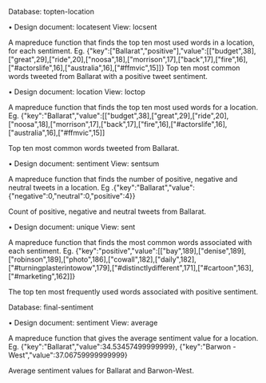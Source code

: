 Database: topten-location

•	Design document: locatesent
View: locsent

A mapreduce function that finds the top ten most used words in a location, for each sentiment. Eg. {"key":["Ballarat","positive"],"value":[["budget",38],["great",29],["ride",20],["noosa",18],["morrison",17],["back",17],["fire",16],["#actorslife",16],["australia",16],["#ffmvic",15]]} 
Top ten most common words tweeted from Ballarat with a positive tweet sentiment.

•	Design document: location
View: loctop

A mapreduce function that finds the top ten most used words for a location.
Eg. {"key":"Ballarat","value":[["budget",38],["great",29],["ride",20],["noosa",18],["morrison",17],["back",17],["fire",16],["#actorslife",16],["australia",16],["#ffmvic",15]]

Top ten most common words tweeted from Ballarat.


•	Design document: sentiment
View: sentsum

A mapreduce function that finds the number of positive, negative and neutral tweets in a location.
Eg .{"key":"Ballarat","value":{"negative":0,"neutral":0,"positive":4}}

Count of positive, negative and neutral tweets from Ballarat.


•	Design document: unique
View: sent

A mapreduce function that finds the most common words associated with each sentiment.
Eg. {"key":"positive","value":[["bay",189],["denise",189],["robinson",189],["photo",186],["cowall",182],["daily",182],["#turningplasterintowow",179],["#distinctlydifferent",171],["#cartoon",163],["#marketing",162]]}

The top ten most frequently used words associated with positive sentiment.


Database: final-sentiment

•	Design document: sentiment
View: average

A mapreduce function that gives the average sentiment value for a location.
Eg. {"key":"Ballarat","value":34.53457499999999},
{"key":"Barwon - West","value":37.06759999999999}

Average sentiment values for Ballarat and Barwon-West.


	


